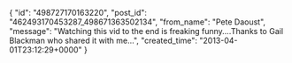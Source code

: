  {
   "id": "498727170163220",
   "post_id": "462493170453287_498671363502134",
   "from_name": "Pete Daoust",
   "message": "Watching this vid to the end is freaking funny....Thanks to Gail Blackman who shared it with me...",
   "created_time": "2013-04-01T23:12:29+0000"
 }
